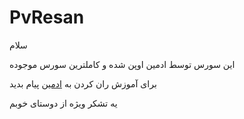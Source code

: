 # PvResan

سلام

این سورس توسط ادمین اوپن شده و کاملترین سورس موجوده

برای آموزش ران کردن به 
<a href="http://www.telegram.me/androidiatak">ادمین</a>
پیام بدید

یه تشکر  ویژه از دوستای خوبم    </br>
